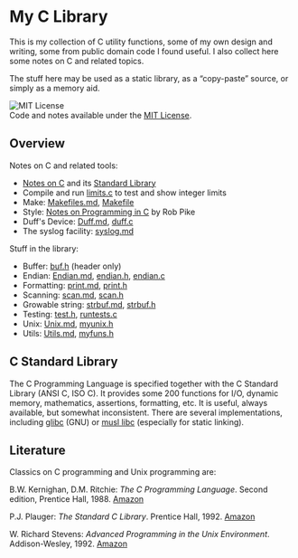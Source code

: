 # My C Library

This is my collection of C utility functions,
some of my own design and writing, some from
public domain code I found useful.
I also collect here some notes on C and related topics.

The stuff here may be used as a static library,
as a “copy-paste” source, or simply as a memory aid.

![MIT License](https://img.shields.io/badge/License-MIT-blue.svg)  
Code and notes available under the [MIT License](LICENSE).

## Overview

Notes on C and related tools:

- [Notes on C](doc/C.md) and its [Standard Library](doc/CLib.md)
- Compile and run [limits.c](src/limits.c) to test and show integer limits
- Make: [Makefiles.md](doc/Makefiles.md), [Makefile](./Makefile)
- Style: [Notes on Programming in C](doc/PikeStyle.md) by Rob Pike
- Duff's Device: [Duff.md](doc/Duff.md), [duff.c](src/duff.c)
- The syslog facility: [syslog.md](doc/syslog.md)

Stuff in the library:

- Buffer: [buf.h](src/buf.h) (header only)
- Endian: [Endian.md](doc/Endian.md), [endian.h](src/endian.h), [endian.c](src/endian.c)
- Formatting: [print.md](doc/print.md), [print.h](src/print.h)
- Scanning: [scan.md](doc/scan.md), [scan.h](src/scan.h)
- Growable string: [strbuf.md](doc/strbuf.md), [strbuf.h](src/strbuf.h)
- Testing: [test.h](src/test.h), [runtests.c](src/runtests.c)
- Unix: [Unix.md](doc/Unix.md), [myunix.h](src/myunix.h)
- Utils: [Utils.md](doc/Utils.md), [myfuns.h](src/myfuns.h)

## C Standard Library

The C Programming Language is specified together
with the C Standard Library (ANSI C, ISO C).
It provides some 200 functions for I/O, dynamic
memory, mathematics, assertions, formatting, etc.
It is useful, always available, but somewhat
inconsistent.
There are several implementations, including
[glibc](https://www.gnu.org/software/libc/) (GNU)
or [musl libc](https://musl.libc.org/) (especially
for static linking).

## Literature

Classics on C programming and Unix programming are:

B.W. Kernighan, D.M. Ritchie: *The C Programming Language*.
Second edition, Prentice Hall, 1988.
[Amazon](https://www.amazon.com/dp/0131103628)

P.J. Plauger: *The Standard C Library*. Prentice Hall, 1992.
[Amazon](https://www.amazon.com/dp/0131315099)

W. Richard Stevens: *Advanced Programming in the Unix
Environment*. Addison-Wesley, 1992.
[Amazon](https://www.amazon.com/dp/0201563177)
